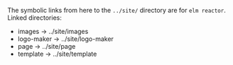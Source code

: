The symbolic links from here to the `../site/` directory are for `elm reactor`. Linked directories:

* images -> ../site/images
* logo-maker -> ../site/logo-maker
* page -> ../site/page
* template -> ../site/template

